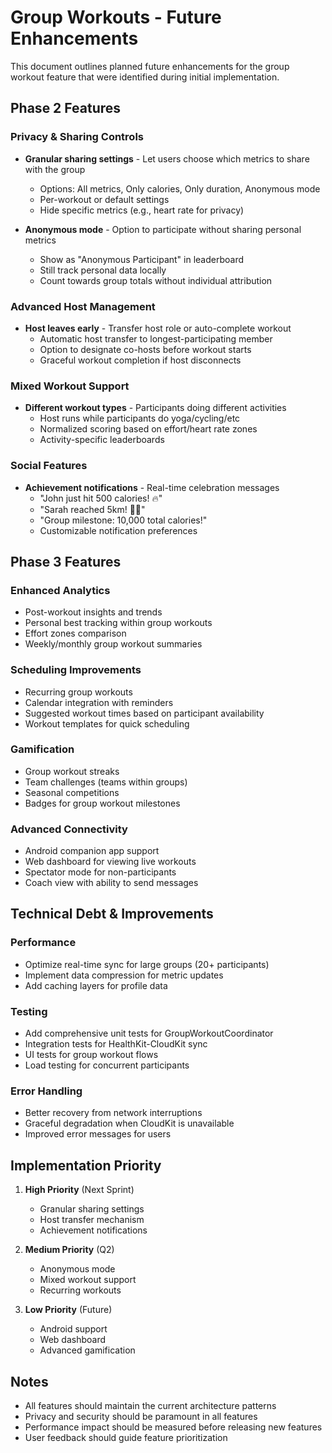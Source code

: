 # Group Workouts - Future Enhancements

This document outlines planned future enhancements for the group workout feature that were identified during initial implementation.

## Phase 2 Features

### Privacy & Sharing Controls
- **Granular sharing settings** - Let users choose which metrics to share with the group
  - Options: All metrics, Only calories, Only duration, Anonymous mode
  - Per-workout or default settings
  - Hide specific metrics (e.g., heart rate for privacy)

- **Anonymous mode** - Option to participate without sharing personal metrics
  - Show as "Anonymous Participant" in leaderboard
  - Still track personal data locally
  - Count towards group totals without individual attribution

### Advanced Host Management
- **Host leaves early** - Transfer host role or auto-complete workout
  - Automatic host transfer to longest-participating member
  - Option to designate co-hosts before workout starts
  - Graceful workout completion if host disconnects

### Mixed Workout Support
- **Different workout types** - Participants doing different activities
  - Host runs while participants do yoga/cycling/etc
  - Normalized scoring based on effort/heart rate zones
  - Activity-specific leaderboards

### Social Features
- **Achievement notifications** - Real-time celebration messages
  - "John just hit 500 calories! 🔥"
  - "Sarah reached 5km! 🏃‍♀️"
  - "Group milestone: 10,000 total calories!"
  - Customizable notification preferences

## Phase 3 Features

### Enhanced Analytics
- Post-workout insights and trends
- Personal best tracking within group workouts
- Effort zones comparison
- Weekly/monthly group workout summaries

### Scheduling Improvements
- Recurring group workouts
- Calendar integration with reminders
- Suggested workout times based on participant availability
- Workout templates for quick scheduling

### Gamification
- Group workout streaks
- Team challenges (teams within groups)
- Seasonal competitions
- Badges for group workout milestones

### Advanced Connectivity
- Android companion app support
- Web dashboard for viewing live workouts
- Spectator mode for non-participants
- Coach view with ability to send messages

## Technical Debt & Improvements

### Performance
- Optimize real-time sync for large groups (20+ participants)
- Implement data compression for metric updates
- Add caching layers for profile data

### Testing
- Add comprehensive unit tests for GroupWorkoutCoordinator
- Integration tests for HealthKit-CloudKit sync
- UI tests for group workout flows
- Load testing for concurrent participants

### Error Handling
- Better recovery from network interruptions
- Graceful degradation when CloudKit is unavailable
- Improved error messages for users

## Implementation Priority

1. **High Priority** (Next Sprint)
   - Granular sharing settings
   - Host transfer mechanism
   - Achievement notifications

2. **Medium Priority** (Q2)
   - Anonymous mode
   - Mixed workout support
   - Recurring workouts

3. **Low Priority** (Future)
   - Android support
   - Web dashboard
   - Advanced gamification

## Notes

- All features should maintain the current architecture patterns
- Privacy and security should be paramount in all features
- Performance impact should be measured before releasing new features
- User feedback should guide feature prioritization